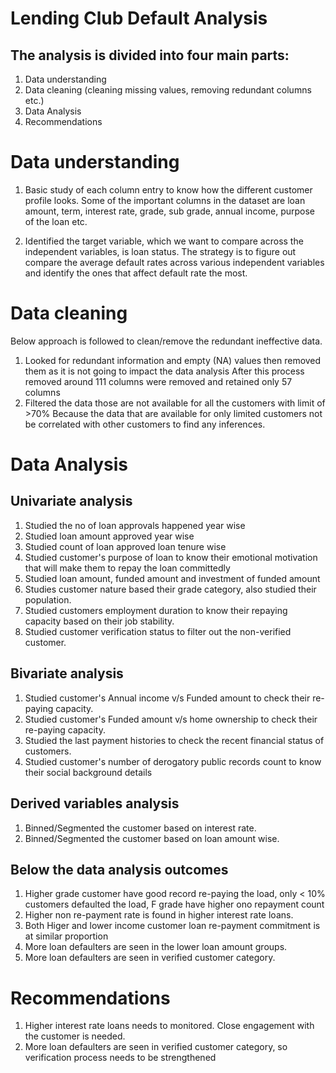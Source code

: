 
# Lending Club Default Analysis

## The analysis is divided into four main parts:
1. Data understanding
2. Data cleaning (cleaning missing values, removing redundant columns etc.)
3. Data Analysis 
4. Recommendations

# Data understanding
1. Basic study of each column entry to know how the different customer profile looks.
   Some of the important columns in the dataset are loan amount, term, interest rate, 
   grade, sub grade, annual income, purpose of the loan etc.

2. Identified the target variable, which we want to compare across the independent 
   variables, is loan status. The strategy is to figure out compare the average 
   default rates across various independent variables and identify the ones that 
   affect default rate the most.
   
# Data cleaning 

Below approach is followed to clean/remove the redundant ineffective data. 

1. Looked for redundant information and empty (NA) values then removed them as it is not going to impact the data analysis
   After this process removed around 111 columns were removed and retained only 57 columns
2. Filtered the data those are not available for all the customers with limit of >70%
   Because the data that are available for only limited customers not be correlated with other customers to find any inferences.

# Data Analysis   

## Univariate analysis  
1. Studied the no of loan approvals happened year wise
2. Studied loan amount approved year wise
3. Studied count of loan approved loan tenure wise
4. Studied customer's purpose of loan to know their emotional motivation that will make them to repay the loan committedly
5. Studied loan amount, funded amount and investment of funded amount
6. Studies customer nature based their grade category, also studied their population.
7. Studied customers employment duration to know their repaying capacity based on their job stability.
8. Studied customer verification status to filter out the non-verified customer.

## Bivariate analysis 
1. Studied customer's Annual income v/s Funded amount to check their re-paying capacity.
2. Studied customer's Funded amount v/s home ownership to check their re-paying capacity.
3. Studied the last payment histories to check the recent financial status of customers.
4. Studied customer's number of derogatory public records count to know their social background details

## Derived variables analysis
1. Binned/Segmented the customer based on interest rate.
2. Binned/Segmented the customer based on loan amount wise.

## Below the data analysis outcomes
1. Higher grade customer have good record re-paying the load, only < 10% customers defaulted the load, F grade have 
   higher ono repayment count
2. Higher non re-payment rate is found in higher interest rate loans.
3. Both Higer and lower income customer loan re-payment commitment is at similar proportion
4. More loan defaulters are seen in the lower loan amount groups.
5. More loan defaulters are seen in verified customer category.

# Recommendations 
1. Higher interest rate loans needs to monitored. Close engagement with the customer is needed.
2. More loan defaulters are seen in verified customer category, so verification process needs to be strengthened
